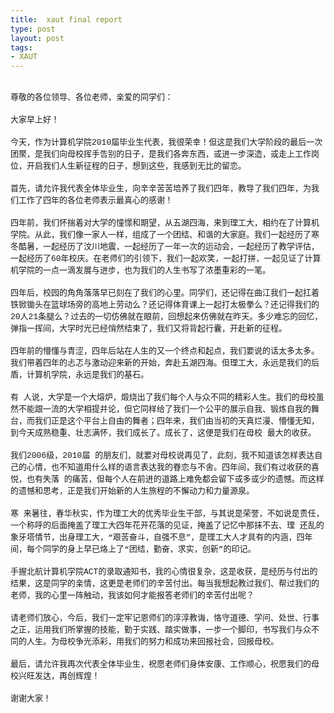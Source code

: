```yaml
---
title:  xaut final report
type: post
layout: post
tags: 
- XAUT
---
```


<br /><span style="font-family: 'Courier New'; font-size: small;">尊敬的各位领导、各位老师，亲爱的同学们：</span><br /><br /><span style="font-family: 'Courier New'; font-size: small;">大家早上好！</span><br /><br /><span style="font-family: 'Courier New'; font-size: small;">今天，作为计算机学院2010届毕业生代表，我很荣幸！但这是我们大学阶段的最后一次团聚，是我们向母校挥手告别的日子，是我们各奔东西，或进一步深造，或走上工作岗位，开启我们人生新征程的日子，想到这些，我感到无比的留恋。</span><br /><br /><span style="font-family: 'Courier New'; font-size: small;">首先，请允许我代表全体毕业生，向辛辛苦苦培养了我们四年，教导了我们四年，为我们工作了四年的各位老师表示最真心的感谢！</span><br /><br /><span style="font-family: 'Courier New'; font-size: small;">四年前，我们怀揣着对大学的憧憬和期望，从五湖四海，来到理工大，相约在了计算机学院。从此，我们像一家人一样，组成了一个团结、和谐的大家庭。我们一起经历了寒冬酷暑，一起经历了汶川地震，一起经历了一年一次的运动会，一起经历了教学评估，一起经历了60年校庆。在老师们的引领下，我们一起欢笑，一起打拼，一起见证了计算机学院的一点一滴发展与进步，也为我们的人生书写了浓墨重彩的一笔。</span><br /><br /><span style="font-family: 'Courier New'; font-size: small;">四年后，校园的角角落落早已刻在了我们的心里。同学们，还记得在曲江我们一起扛着铁锨锄头在篮球场旁的高地上劳动么？还记得体育课上一起打太极拳么？还记得我们的20人21条腿么？过去的一切仿佛就在眼前，回想起来仿佛就在昨天。多少难忘的回忆，弹指一挥间，大学时光已经悄然结束了，我们又将背起行囊，开赴新的征程。</span><br /><br /><span style="font-family: 'Courier New'; font-size: small;">四年前的懵懂与青涩，四年后站在人生的又一个终点和起点，我们要说的话太多太多。我们带着四年的忐忑与激动迎来新的开始，奔赴五湖四海。但理工大，永远是我们的后盾，计算机学院，永远是我们的基石。</span><br /><br /><span style="font-family: 'Courier New'; font-size: small;">有 人说，大学是一个大熔炉，煅烧出了我们每个人与众不同的精彩人生。我们的母校虽然不能跟一流的大学相提并论，但它同样给了我们一个公平的展示自我、锻炼自我的舞台，而我们正是这个平台上自由的舞者；四年来，我们由当初的天真烂漫、懵懂无知，到今天成熟稳重、壮志满怀，我们成长了。成长了，这便是我们在母校 最大的收获。</span><br /><br /><span style="font-family: 'Courier New'; font-size: small;">我们2006级，2010届 的朋友们，就要对母校说再见了，此刻，我不知道该怎样表达自己的心情，也不知道用什么样的语言表达我的眷恋与不舍。四年间，我们有过收获的喜悦，也有失落 的痛苦，但每个人在前进的道路上难免都会留下或多或少的遗憾。而这样的遗憾和思考，正是我们开始新的人生旅程的不懈动力和力量源泉。</span><br /><br /><span style="font-family: 'Courier New'; font-size: small;">寒 来暑往，春华秋实，作为理工大的优秀毕业生干部，与其说是荣誉，不如说是责任，一个称呼的后面掩盖了理工大四年花开花落的见证，掩盖了记忆中那抹不去、理 还乱的象牙塔情节，出身理工大，“艰苦奋斗，自强不息”，是理工大人才具有的内涵，四年间，每个同学的身上早已烙上了“团结，勤奋，求实，创新”的印记。</span><br /><br /><span style="font-family: 'Courier New'; font-size: small;">手握北航计算机学院ACT的录取通知书，我的心情很复杂，这是收获，是经历与付出的结果，这是同学的亲情，这更是老师们的辛苦付出。每当我想起教过我们、帮过我们的老师，我的心里一阵触动，我该如何才能报答老师们的辛苦付出呢？</span><br /><br /><span style="font-family: 'Courier New'; font-size: small;">请老师们放心，今后，我们一定牢记恩师们的淳淳教诲，恪守道德、学问、处世、行事之正，运用我们所掌握的技能，勤于实践、踏实做事，一步一个脚印，书写我们与众不同的人生。为母校争光添彩，用我们的努力和成功来回报社会，回报母校。</span><br /><br /><span style="font-family: 'Courier New'; font-size: small;">最后，请允许我再次代表全体毕业生，祝愿老师们身体安康、工作顺心，祝愿我们的母校兴旺发达，再创辉煌！</span><br /><br /><span style="font-family: 'Courier New'; font-size: small;">谢谢大家！</span><br /><br /><span style="font-family: 'Courier New'; font-size: small;"> </span>

